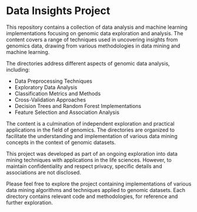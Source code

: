 # Data Insights Project

This repository contains a collection of data analysis and machine learning implementations focusing on genomic data exploration and analysis. The content covers a range of techniques used in uncovering insights from genomics data, drawing from various methodologies in data mining and machine learning.

The directories address different aspects of genomic data analysis, including:

- Data Preprocessing Techniques
- Exploratory Data Analysis
- Classification Metrics and Methods
- Cross-Validation Approaches
- Decision Trees and Random Forest Implementations
- Feature Selection and Association Analysis

The content is a culmination of independent exploration and practical applications in the field of genomics. The directories are organized to facilitate the understanding and implementation of various data mining concepts in the context of genomic datasets.

This project was developed as part of an ongoing exploration into data mining techniques with applications in the life sciences. However, to maintain confidentiality and respect privacy, specific details and associations are not disclosed.

Please feel free to explore the project containing implementations of various data mining algorithms and techniques applied to genomic datasets. Each directory contains relevant code and methodologies, for reference and further exploration.
